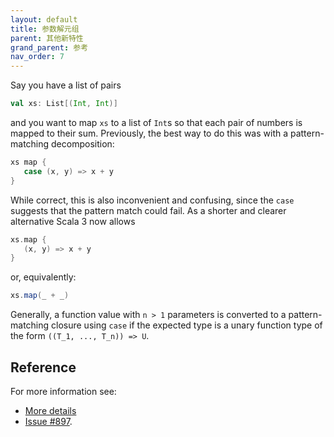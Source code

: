 ```yaml
---
layout: default
title: 参数解元组
parent: 其他新特性
grand_parent: 参考
nav_order: 7
---
```


Say you have a list of pairs

```scala
val xs: List[(Int, Int)]
```

and you want to map `xs` to a list of `Int`s so that each pair of numbers is mapped to
their sum. Previously, the best way to do this was with a pattern-matching decomposition:

```scala
xs map {
   case (x, y) => x + y
}
```

While correct, this is also inconvenient and confusing, since the `case`
suggests that the pattern match could fail. As a shorter and clearer alternative Scala 3 now allows

```scala
xs.map {
   (x, y) => x + y
}
```

or, equivalently:

```scala
xs.map(_ + _)
```

Generally, a function value with `n > 1` parameters is converted to a
pattern-matching closure using `case` if the expected type is a unary
function type of the form `((T_1, ..., T_n)) => U`.

## Reference

For more information see:

* [More details](./parameter-untupling-spec.md)
* [Issue #897](https://github.com/lampepfl/dotty/issues/897).
